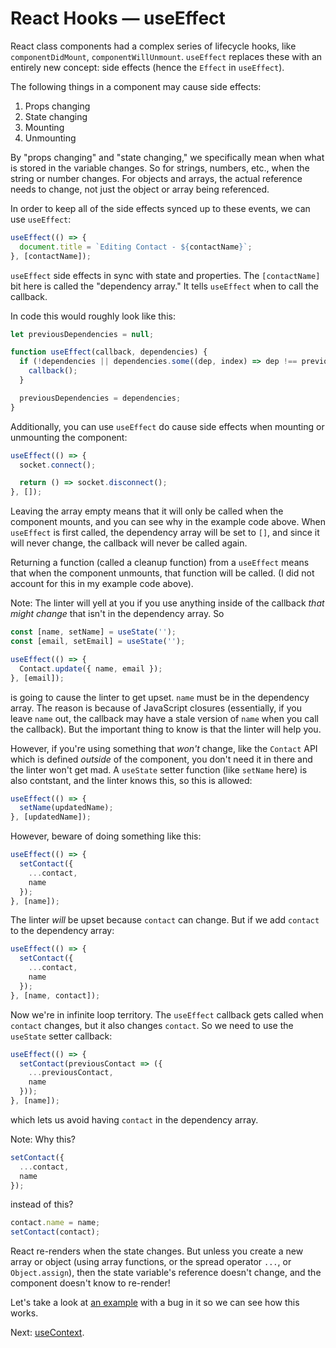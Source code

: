 # React Hooks — useEffect

React class components had a complex series of lifecycle hooks, like `componentDidMount`, `componentWillUnmount`. `useEffect` replaces these with an entirely new concept: side effects (hence the `Effect` in `useEffect`).

The following things in a component may cause side effects:

1. Props changing
2. State changing
3. Mounting
4. Unmounting

By "props changing" and "state changing," we specifically mean when what is stored in the variable changes. So for strings, numbers, etc., when the string or number changes. For objects and arrays, the actual reference needs to change, not just the object or array being referenced.

In order to keep all of the side effects synced up to these events, we can use `useEffect`:

```javascript
useEffect(() => {
  document.title = `Editing Contact - ${contactName}`;
}, [contactName]);
```

`useEffect` side effects in sync with state and properties. The `[contactName]` bit here is called the "dependency array." It tells `useEffect` when to call the callback.

In code this would roughly look like this:

```javascript
let previousDependencies = null;

function useEffect(callback, dependencies) {
  if (!dependencies || dependencies.some((dep, index) => dep !== previousDependencies[index])) {
    callback();
  }

  previousDependencies = dependencies;
}
```

Additionally, you can use `useEffect` do cause side effects when mounting or unmounting the component:

```javascript
useEffect(() => {
  socket.connect();

  return () => socket.disconnect();
}, []);
```

Leaving the array empty means that it will only be called when the component mounts, and you can see why in the example code above. When `useEffect` is first called, the dependency array will be set to `[]`, and since it will never change, the callback will never be called again.

Returning a function (called a cleanup function) from a `useEffect` means that when the component unmounts, that function will be called. (I did not account for this in my example code above).

Note: The linter will yell at you if you use anything inside of the callback *that might change* that isn't in the dependency array. So

```javascript
const [name, setName] = useState('');
const [email, setEmail] = useState('');

useEffect(() => {
  Contact.update({ name, email });
}, [email]);
```

is going to cause the linter to get upset. `name` must be in the dependency array. The reason is because of JavaScript closures (essentially, if you leave `name` out, the callback may have a stale version of `name` when you call the callback). But the important thing to know is that the linter will help you.

However, if you're using something that *won't* change, like the `Contact` API which is defined *outside* of the component, you don't need it in there and the linter won't get mad. A `useState` setter function (like `setName` here) is also contstant, and the linter knows this, so this is allowed:

```javascript
useEffect(() => {
  setName(updatedName);
}, [updatedName]);
```

However, beware of doing something like this:

```javascript
useEffect(() => {
  setContact({
    ...contact,
    name
  });
}, [name]);
```

The linter _will_ be upset because `contact` can change. But if we add `contact` to the dependency array:

```javascript
useEffect(() => {
  setContact({
    ...contact,
    name
  });
}, [name, contact]);
```

Now we're in infinite loop territory. The `useEffect` callback gets called when `contact` changes, but it also changes `contact`. So we need to use the `useState` setter callback:

```javascript
useEffect(() => {
  setContact(previousContact => ({
    ...previousContact,
    name
  }));
}, [name]);
```

which lets us avoid having `contact` in the dependency array.

Note: Why this?

```javascript
setContact({
  ...contact,
  name
});
```

instead of this?

```javascript
contact.name = name;
setContact(contact);
```

React re-renders when the state changes. But unless you create a new array or object (using array functions, or the spread operator `...`, or `Object.assign`), then the state variable's reference doesn't change, and the component doesn't know to re-render!

Let's take a look at [an example](./examples/005-001.jsx) with a bug in it so we can see how this works.

Next: [useContext](./006-usecontext.md).
